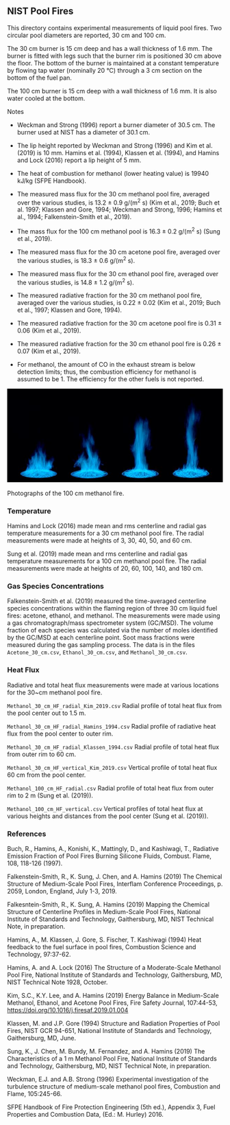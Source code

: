 ## NIST Pool Fires

This directory contains experimental measurements of liquid pool fires. Two circular pool diameters are reported, 30 cm and 100 cm. 

The 30 cm burner is 15 cm deep and has a wall thickness of 1.6 mm. The burner is fitted with legs such that the burner rim is positioned 30 cm above the floor. The bottom of the burner is maintained at a constant temperature by flowing tap water (nominally 20 °C) through a 3 cm section on the bottom of the fuel pan.

The 100 cm burner is 15 cm deep with a wall thickness of 1.6 mm. It is also water cooled at the bottom.

Notes

* Weckman and Strong (1996) report a burner diameter of 30.5 cm. The burner used at NIST has a diameter of 30.1 cm.

* The lip height reported by Weckman and Strong (1996) and Kim et al. (2019) is 10 mm. Hamins et al. (1994), Klassen et al. (1994), and Hamins and Lock (2016) report a lip height of 5 mm.

* The heat of combustion for methanol (lower heating value) is 19940 kJ/kg (SFPE Handbook).

* The measured mass flux for the 30 cm methanol pool fire, averaged over the various studies, is 13.2 ± 0.9 g/(m<sup>2</sup> s) (Kim et al., 2019; Buch et al. 1997; Klassen and Gore, 1994; Weckman and Strong, 1996; Hamins et al., 1994; Falkenstein-Smith et al., 2019).

* The mass flux for the 100 cm methanol pool is 16.3 ± 0.2 g/(m<sup>2</sup> s) (Sung et al., 2019). 

* The measured mass flux for the 30 cm acetone pool fire, averaged over the various studies, is 18.3 ± 0.6 g/(m<sup>2</sup> s). 

* The measured mass flux for the 30 cm ethanol pool fire, averaged over the various studies, is 14.8 ± 1.2 g/(m<sup>2</sup> s). 

* The measured radiative fraction for the 30 cm methanol pool fire, averaged over the various studies, is 0.22 ± 0.02 (Kim et al., 2019; Buch et al., 1997; Klassen and Gore, 1994).

* The measured radiative fraction for the 30 cm acetone pool fire is 0.31 ± 0.06 (Kim et al., 2019).

* The measured radiative fraction for the 30 cm ethanol pool fire is 0.26 ± 0.07 (Kim et al., 2019).

* For methanol, the amount of CO in the exhaust stream is below detection limits; thus, the combustion efficiency for methanol is assumed to be 1. The efficiency for the other fuels is not reported.

![Pool Fire Photograph](100cm_Methanol_Pool_Fire.jpg)

Photographs of the 100 cm methanol fire.


### Temperature

Hamins and Lock (2016) made mean and rms centerline and radial gas temperature measurements for a 30 cm methanol pool fire. The radial measurements were made at heights of 3, 30, 40, 50, and 60 cm.

Sung et al. (2019) made mean and rms centerline and radial gas temperature measurements for a 100 cm methanol pool fire. The radial measurements were made at heights of 20, 60, 100, 140, and 180 cm.

### Gas Species Concentrations

Falkenstein-Smith et al. (2019) measured the time-averaged centerline species concentrations within the flaming region of three 30 cm liquid fuel fires: acetone, ethanol, and methanol. The measurements were made using a gas chromatograph/mass spectrometer system (GC/MSD). The volume fraction of each species was calculated via the number of moles identified by the GC/MSD at each centerline point. Soot mass fractions were measured during the gas sampling process. The data is in the files `Acetone_30_cm.csv`, `Ethanol_30_cm.csv`, and `Methanol_30_cm.csv`.


### Heat Flux

Radiative and total heat flux measurements were made at various locations for the 30~cm methanol pool fire. 

`Methanol_30_cm_HF_radial_Kim_2019.csv` Radial profile of total heat flux from the pool center out to 1.5 m.

`Methanol_30_cm_HF_radial_Hamins_1994.csv` Radial profile of radiative heat flux from the pool center to outer rim.

`Methanol_30_cm_HF_radial_Klassen_1994.csv` Radial profile of total heat flux from outer rim to 60 cm.

`Methanol_30_cm_HF_vertical_Kim_2019.csv` Vertical profile of total heat flux 60 cm from the pool center.

`Methanol_100_cm_HF_radial.csv` Radial profile of total heat flux from outer rim to 2 m (Sung et al. (2019)).

`Methanol_100_cm_HF_vertical.csv` Vertical profiles of total heat flux at various heights and distances from the pool center (Sung et al. (2019)).

### References

Buch, R., Hamins, A., Konishi, K., Mattingly, D., and Kashiwagi, T., Radiative Emission Fraction of Pool Fires Burning Silicone Fluids, Combust. Flame, 108, 118-126 (1997).

Falkenstein-Smith, R., K. Sung, J. Chen, and A. Hamins (2019) The Chemical Structure of Medium-Scale Pool Fires, Interflam Conference Proceedings, p. 2059, London, England, July 1-3, 2019.

Falkesntein-Smith, R., K. Sung, A. Hamins (2019) Mapping the Chemical Structure of Centerline Profiles in Medium-Scale Pool Fires, National Institute of Standards and Technology, Gaithersburg, MD, NIST Technical Note, in preparation.

Hamins, A., M. Klassen, J. Gore, S. Fischer, T. Kashiwagi (1994) Heat feedback to the fuel surface in pool fires, Combustion Science and Technology, 97:37-62.

Hamins, A. and A. Lock (2016) The Structure of a Moderate-Scale Methanol Pool Fire, National Institute of Standards and Technology, Gaithersburg, MD, NIST Technical Note 1928, October.

Kim, S.C., K.Y. Lee, and A. Hamins (2019) Energy Balance in Medium-Scale Methanol, Ethanol, and Acetone Pool Fires, Fire Safety Journal, 107:44-53, https://doi.org/10.1016/j.firesaf.2019.01.004

Klassen, M. and J.P. Gore (1994) Structure and Radiation Properties of Pool Fires, NIST GCR 94-651, National Institute of Standards and Technology, Gaithersburg, MD, June.

Sung, K., J. Chen, M. Bundy, M. Fernandez, and A. Hamins (2019) The Characteristics of a 1 m Methanol Pool Fire, National Institute of Standards and Technology, Gaithersburg, MD, NIST Technical Note, in preparation.

Weckman, E.J. and A.B. Strong (1996) Experimental investigation of the turbulence structure of medium-scale methanol pool fires, Combustion and Flame, 105:245-66.

SFPE Handbook of Fire Protection Engineering (5th ed.), Appendix 3, Fuel Properties and Combustion Data, (Ed.: M. Hurley) 2016.


